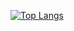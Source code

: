 [![Top Langs](https://github-readme-stats.vercel.app/api/top-langs/?username=igomonteiro&layout=compact&hide=makefile)](https://github.com/anuraghazra/github-readme-stats)
